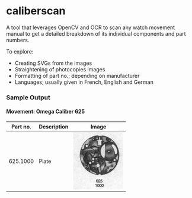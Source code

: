 # caliberscan

A tool that leverages OpenCV and OCR to scan any watch movement manual to get a detailed breakdown of its individual components and part numbers.

To explore:
- Creating SVGs from the images
- Straightening of photocopies images
- Formatting of part no.; depending on manufacturer
- Languages; usually given in French, English and German

### Sample Output
#### Movement: Omega Caliber 625
| Part no. | Description | Image |
| -------- | ----------- | ----- |
| 625.1000 | Plate       | ![](img/625.1000.png)|